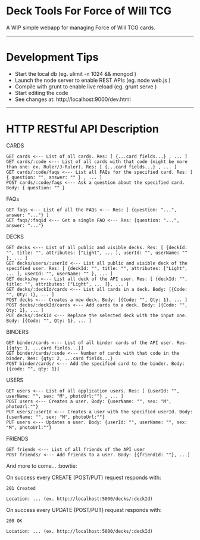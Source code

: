 Deck Tools For Force of Will TCG
===========

A WIP simple webapp for managing Force of Will TCG cards.

---- 
Development Tips
===========

  - Start the local db (eg. ulimit -n 1024 && mongod )
  - Launch the node server to enable REST APIs (eg. node web.js )
  - Compile with grunt to enable live reload (eg. grunt serve )
  - Start editing the code
  - See changes at: http://localhost:9000/dev.html
  
---- 
HTTP RESTful API Description
===========

CARDS

    GET cards <--- List of all cards. Res: [ {...card fields...} , ... ]
    GET cards/:code <--- List of all cards with that code (might be more than one: ex. Ruler/J-Ruler). Res: [ {...card fields...} , ... ]
    GET cards/:code/faqs <--- List all FAQs for the specified card. Res: [ { question: "", answer: "" } , ... ]
    POST cards/:code/faqs <--- Ask a question about the specified card. Body: { question: "" }
    
FAQs

    GET faqs <--- List of all the FAQs <--- Res: [ {question: "...", answer: "..."} ]
    GET faqs/:faqid <--- Get a single FAQ <--- Res: {question: "...", answer: "..."}

DECKS

    GET decks <--- List of all public and visible decks. Res: [ {deckId: "", title: "", attributes: ["Light", ... ], userId: "", userName: "" }, ... ]
    GET decks/users/:userId <--- List all public and visible deck of the specified user. Res: [ {deckId: "", title: "", attributes: ["Light", ... ], userId: "", userName: "" }, ... ]
    GET decks/my <--- List all deck of the API user. Res: [ {deckId: "", title: "", attributes: ["Light", ... ]}, ... ]
    GET decks/:deckId/cards <--- List all cards in a deck. Body: [{Code: "", Qty: 1}, ... ]
    POST decks <--- Creates a new deck. Body: [{Code: "", Qty: 1}, ... ]
    POST decks/:deckId/cards <--- Add cards to a deck. Body: [{Code: "", Qty: 1}, ... ]
    PUT decks/:deckId <--- Replace the selected deck with the input one. Body: [{Code: "", Qty: 1}, ... ]

BINDERS

    GET binder/cards <--- List of all binder cards of the API user. Res: [{qty: 1, ...card fields...}]
    GET binder/cards/:code <--- Number of cards with that code in the binder. Res: {qty: 2, ...card fields...}
    POST binder/cards/ <--- Add the specified card to the binder. Body: [{code: "", qty: 1}]

USERS

    GET users <--- List of all application users. Res: [ {userId: "", userName: "", sex: "M", photoUrl:""} , ... ]
    POST users <--- Creates a user. Body: {userName: "", sex: "M", photoUrl:""}
    PUT users/:userId <--- Creates a user with the specified userId. Body: {userName: "", sex: "M", photoUrl:""}
    PUT users <--- Updates a user. Body: {userId: "", userName: "", sex: "M", photoUrl:""}

FRIENDS

    GET friends <--- List of all friends of the API user
    POST friends/ <--- Add friends to a user. Body: [{friendId: ""}, ...] 

And more to come... :bowtie:


On success every CREATE (POST/PUT) request responds with:

    201 Created

    Location: ... (ex. http://localhost:5000/decks/:deckId)


On success every UPDATE (POST/PUT) request responds with:

    200 OK

    Location: ... (ex. http://localhost:5000/decks/:deckId)
